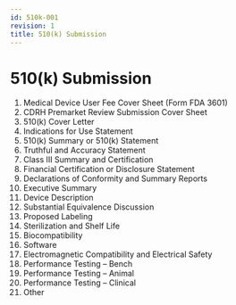 ```yaml
---
id: 510k-001
revision: 1
title: 510(k) Submission
---
```


# 510(k) Submission

1. Medical Device User Fee Cover Sheet (Form FDA 3601)
2. CDRH Premarket Review Submission Cover Sheet
3. 510(k) Cover Letter
4. Indications for Use Statement
5. 510(k) Summary or 510(k) Statement
6. Truthful and Accuracy Statement
7. Class III Summary and Certification
8. Financial Certification or Disclosure Statement
9. Declarations of Conformity and Summary Reports
10. Executive Summary
11. Device Description
12. Substantial Equivalence Discussion
13. Proposed Labeling
14. Sterilization and Shelf Life
15. Biocompatibility
16. Software
17. Electromagnetic Compatibility and Electrical Safety
18. Performance Testing – Bench
19. Performance Testing – Animal
20. Performance Testing – Clinical
21. Other
